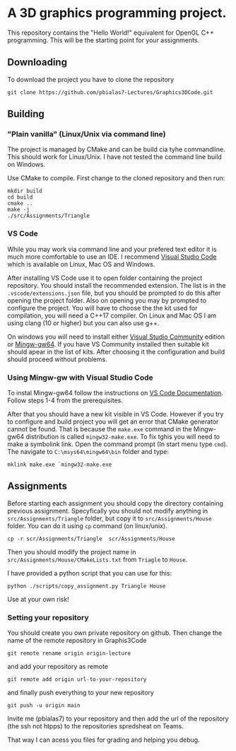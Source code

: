 # A 3D graphics programming project.

This repository contains the "Hello World!" equivalent for OpenGL C++ programming.  This will be the starting point for your assignments. 

## Downloading 

To download the project you have to clone the repository

```shell
git clone https://github.com/pbialas7-Lectures/Graphics3DCode.git
```

## Building 

### "Plain vanilla" (Linux/Unix via command line)

The project is managed by CMake and can be build cia tyhe commandline. This should work for Linux/Unix. I have not tested the command line build on Windows.  

Use CMake to compile. First change to the cloned repository and then run:

```shell
mkdir build
cd build
cmake ..
make -j 
./src/Assignments/Triangle
```

### VS Code

While you may work via command line and your prefered text editor it is much more comfortable to use an IDE. I recommend [Visual Studio Code](https://code.visualstudio.com/) which is available on Linux, Mac OS and Windows.   

After installing VS Code use it to open folder containing the  project repository. You should install the  recommended extension. The list is in the `.vscode/extensions.json` file, but you should be prompted to do this after opening the project folder. Also on opening you may by prompted to configure the project. You will have to choose the the kit used for compilation, you will need a C++17 compiler. On Linux and Mac OS I am using clang (10 or higher) but you can also use g++. 

On windows you will need to install either [Visual Studio Community](https://visualstudio.microsoft.com/pl/vs/community/) edition or [Mingw-gw64](https://www.mingw-w64.org/). If you have VS Community installed then suitable kit should apear in the list of kits. After choosing it the configuration and build should proceed without problems.

### Using Mingw-gw with Visual Studio Code

To instal Mingw-gw64 follow the  instructions on [VS Code Documentation](https://code.visualstudio.com/docs/cpp/config-mingw). Follow steps 1-4 from the prerequisites. 

After that  you should have a new kit visible in VS Code. However if you try to configure and build project you will get an error that CMake generator cannot be found. That is because the `make.exe` command in the Mingw-gw64 distribution is called `mingw32-make.exe`. To fix tghis you will need to make a symbolink link. Open the command prompt (In start menu type `cmd`). The navigate to `C:\msys64\mingw64\bin` folder and type:

```shell
mklink make.exe `mingw32-make.exe
```
## Assignments

Before starting each assignment you should copy the directory containing previous assignment. Specyfically you should not modify anything in `src/Assignments/Triangle` folder, but copy it to `src/Assignments/House`  folder. You can do it using `cp` command (on linux/unix). 

```shell
cp -r scr/Assignments/Triangle  scr/Assignments/House
```

Then you should modify the project name in `src/Assignments/House/CMakeLists.txt` from `Triagle` to `House`.

I have provided a python script  that you can use for this:

```shell
python ./scripts/copy_assignment.py Triangle House
```

Use at your own risk!

### Setting your repository

You should create you own private repository on github. Then change the name of the remote repository in Graphis3Code

```shell
git remote rename origin origin-lecture
```

and add your repository as remote

```shell
git remote add origin url-to-your-repository
```

and finally push everything to  your new repository

```shell
git push -u origin main
```

Invite me (pbialas7) to your repository and then
add the url of the repository (the ssh not htpps) to the repositories spredsheat on Teams.

That way I can acess you files for grading and helping you debug. 

